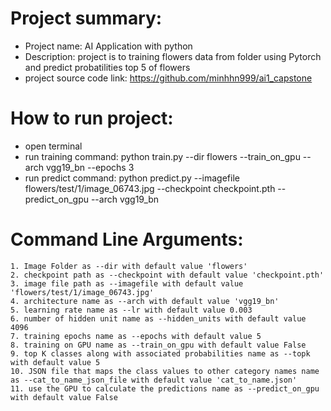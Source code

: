 # Project summary:
- Project name: AI Application with python
- Description: project is to training flowers data from folder using Pytorch and predict probatilities top 5 of flowers
- project source code link: https://github.com/minhhn999/ai1_capstone

# How to run project:
- open terminal
- run training command:
python train.py --dir flowers --train_on_gpu --arch vgg19_bn --epochs 3
- run predict command:
python predict.py --imagefile flowers/test/1/image_06743.jpg --checkpoint checkpoint.pth --predict_on_gpu --arch vgg19_bn

# Command Line Arguments:
    1. Image Folder as --dir with default value 'flowers'
    2. checkpoint path as --checkpoint with default value 'checkpoint.pth'
    3. image file path as --imagefile with default value 'flowers/test/1/image_06743.jpg'
    4. architecture name as --arch with default value 'vgg19_bn'
    5. learning rate name as --lr with default value 0.003
    6. number of hidden unit name as --hidden_units with default value 4096
    7. training epochs name as --epochs with default value 5
    8. training on GPU name as --train_on_gpu with default value False
    9. top K classes along with associated probabilities name as --topk with default value 5
    10. JSON file that maps the class values to other category names name as --cat_to_name_json_file with default value 'cat_to_name.json'
    11. use the GPU to calculate the predictions name as --predict_on_gpu with default value False